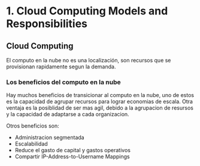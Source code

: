 # 1. Cloud Computing Models and Responsibilities

## Cloud Computing

El computo en la nube no es una localización, son recursos que se provisionan rapidamente segun la demanda. 

### Los beneficios del computo en la nube

Hay muchos beneficios de transicionar al computo en la nube, uno de estos es la capacidad de agrupar recursos para lograr economias de escala. Otra ventaja es la posiblidad de ser mas agil, debido a la agrupacion de resursos 
y la capacidad de adaptarse a cada organizacion. 

Otros beneficios son: 

* Administracion segmentada
* Escalabilidad
* Reduce el gasto de capital y gastos operativos
* Compartir IP-Address-to-Username Mappings
